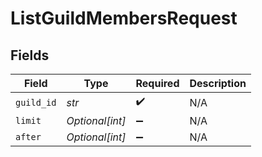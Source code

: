 # ListGuildMembersRequest


## Fields

| Field              | Type               | Required           | Description        |
| ------------------ | ------------------ | ------------------ | ------------------ |
| `guild_id`         | *str*              | :heavy_check_mark: | N/A                |
| `limit`            | *Optional[int]*    | :heavy_minus_sign: | N/A                |
| `after`            | *Optional[int]*    | :heavy_minus_sign: | N/A                |